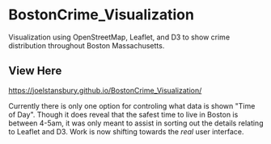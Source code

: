 # BostonCrime_Visualization
Visualization using OpenStreetMap, Leaflet, and D3 to show crime distribution throughout Boston Massachusetts.

## View Here
<a href='https://joelstansbury.github.io/BostonCrime_Visualization/'>https://joelstansbury.github.io/BostonCrime_Visualization/</a>

Currently there is only one option for controling what data is shown "Time of Day". Though it does reveal that the safest time to live in Boston is between 4-5am, it was only meant to assist in sorting out the details relating to Leaflet and D3. Work is now shifting towards the _real_ user interface.

